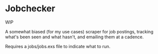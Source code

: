 # Jobchecker

WIP

A somewhat biased (for my use cases) scraper for job postings, tracking what's been seen and what hasn't, and emailing them at a cadence.

Requires a jobs/jobs.exs file to indicate what to run.
